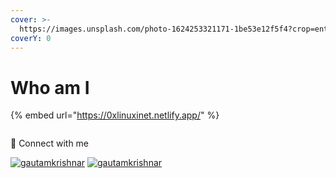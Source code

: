 ```yaml
---
cover: >-
  https://images.unsplash.com/photo-1624253321171-1be53e12f5f4?crop=entropy&cs=tinysrgb&fm=jpg&ixid=MnwxOTcwMjR8MHwxfHNlYXJjaHwzfHxreW90b3xlbnwwfHx8fDE2NzcyNjA1MTg&ixlib=rb-4.0.3&q=80
coverY: 0
---
```


# Who am I

{% embed url="https://0xlinuxinet.netlify.app/" %}

<figure><img src="https://readme-typing-svg.herokuapp.com/?lines=Hacker%3BCTF%20player%3BAlways%20learning%20new%20things&#x26;font=Fira%20Code&#x26;center=true&#x26;width=440&#x26;height=45&#x26;color=f75c7e&#x26;vCenter=true&#x26;size=22" alt=""><figcaption></figcaption></figure>

🔗  Connect with me

[<img src="https://raw.githubusercontent.com/rahuldkjain/github-profile-readme-generator/master/src/images/icons/Social/twitter.svg" alt="gautamkrishnar" data-size="line">](https://twitter.com/R007\_BR34K3R) [<img src="https://raw.githubusercontent.com/rahuldkjain/github-profile-readme-generator/master/src/images/icons/Social/linked-in-alt.svg" alt="gautamkrishnar" data-size="line">](https://www.linkedin.com/in/vinay-kumar-rasala-b79b331a7)
